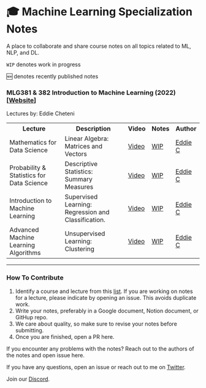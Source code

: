 # 🎓 Machine Learning Specialization Notes

A place to collaborate and share course notes on all topics related to ML, NLP,  and DL.

`WIP` denotes work in progress

:new: denotes recently published notes

### MLG381 & 382 Introduction to Machine Learning (2022) [[Website](http://introtomachinelearning.com/)]
Lectures by: Eddie Cheteni

<table class="tg">
  <tr>
    <th class="tg-yw4l"><b>Lecture</b></th>
    <th class="tg-yw4l"><b>Description</b></th>
    <th class="tg-yw4l"><b>Video</b></th>
    <th class="tg-yw4l"><b>Notes</b></th>
    <th class="tg-yw4l"><b>Author</b></th>
  </tr>
  <tr>
    <td class="tg-yw4l">Mathematics for Data Science</td>
    <td class="tg-yw4l">Linear Algebra: Matrices and Vectors</td>
    <td class="tg-yw4l"><a href="https://youtu.be/7sB052Pz0sQ">Video<a></td>
    <td class="tg-yw4l"><a href="https://dair-ai.notion.site/Lecture-1-Intro-to-DL-d4929997a7a34a33a163cf40ba00360b">WIP</a></td>
    <td class="tg-yw4l"><a href="https://twitter.com/omarsar0">Eddie C<a></td>
  </tr>
    <tr>
    <td class="tg-yw4l">Probability & Statistics for Data Science</td>
    <td class="tg-yw4l">Descriptive Statistics: Summary Measures</td>
    <td class="tg-yw4l"><a href="https://youtu.be/7sB052Pz0sQ">Video<a></td>
    <td class="tg-yw4l"><a href="https://dair-ai.notion.site/Lecture-1-Intro-to-DL-d4929997a7a34a33a163cf40ba00360b">WIP</a></td>
    <td class="tg-yw4l"><a href="https://twitter.com/omarsar0">Eddie C<a></td>
  </tr>
  <tr>
    <td class="tg-yw4l">Introduction to Machine Learning</td>
    <td class="tg-yw4l">Supervised Learning: Regression and Classification.</td>
    <td class="tg-yw4l"><a href="https://youtu.be/QvkQ1B3FBqA">Video<a></td>
    <td class="tg-yw4l"><a href="https://dair-ai.notion.site/Lecture-2-Recurrent-Neural-Networks-and-Transformers-71fb3ba2a24f4b6c8cc77281fc19cfab">WIP</a></td>
    <td class="tg-yw4l"><a href="https://twitter.com/omarsar0">Eddie C<a></td>
  </tr>
  <tr>
    <td class="tg-yw4l">Advanced Machine Learning Algorithms</td>
    <td class="tg-yw4l">Unsupervised Learning: Clustering</td>
    <td class="tg-yw4l"><a href="https://youtu.be/uapdILWYTzE">Video<a></td>
    <td class="tg-yw4l"><a href="https://dair-ai.notion.site/Lecture-3-Deep-Computer-Vision-e43a17b50f7e4b5f8393c070b22340a3">WIP</a></td>
    <td class="tg-yw4l"><a href="https://twitter.com/omarsar0">Eddie C<a></td>
  </tr>
</table>
      
---
### How To Contribute

1) Identify a course and lecture from this [list](https://github.com/dair-ai/ML-YouTube-Courses). If you are working on notes for a lecture, please indicate by opening an issue. This avoids duplicate work. 
2) Write your notes, preferably in a Google document, Notion document, or GitHup repo.
3) We care about quality, so make sure to revise your notes before submitting.
4) Once you are finished, open a PR here.

If you encounter any problems with the notes? Reach out to the authors of the notes and open issue here.

If you have any questions, open an issue or reach out to me on [Twitter](https://twitter.com/omarsar0).

Join our [Discord](https://discord.gg/FzNtjEK9dg). 
